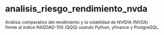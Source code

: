 # analisis_riesgo_rendimiento_nvda
Análisis comparativo del rendimiento y la volatilidad de NVIDIA (NVDA) frente al índice NASDAQ-100 (QQQ) usando Python, yfinance y PostgreSQL.
